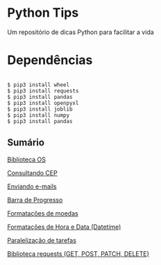 # Python Tips
<p align="justify"> Um repositório de dicas Python para facilitar a vida </p>

# Dependências

```

$ pip3 install wheel
$ pip3 install requests
$ pip3 install pandas
$ pip3 install openpyxl
$ pip3 install joblib
$ pip3 install numpy
$ pip3 install pandas

```

## Sumário

<p>
  <a href="https://github.com/bruiglesias/python-tips/blob/master/biblioteca_os.ipynb">Biblioteca OS</a>
</p>

<p>
  <a href="https://github.com/bruiglesias/python-tips/blob/master/consultando_API_de_CEP.ipynb">Consultando CEP</a>
</p>

<p>
  <a href="https://github.com/bruiglesias/python-tips/blob/master/enviando e-mail_simples_com_python_gmail.ipynb">Enviando e-mails</a>
</p>


<p>
  <a href="https://github.com/bruiglesias/python-tips/blob/master/barra_de_progresso_no_terminal.ipynb">Barra de Progresso</a>
</p>

<p>
  <a href="https://github.com/bruiglesias/python-tips/blob/master/formatando_moeda.ipynb">Formatações de moedas</a>
</p>

<p>
  <a href="https://github.com/bruiglesias/python-tips/blob/master/trabalhando_com_datetime.ipynb">Formatações de Hora e Data (Datetime)</a>
</p>


<p>
  <a href="https://github.com/bruiglesias/python-tips/blob/master/paralelismo_com_parallel.ipynb">Paralelização de tarefas</a>
</p>

<p>
  <a href="https://github.com/bruiglesias/python-tips/blob/master/requests_get_post_patch_delete.ipynb">Biblioteca requests (GET, POST, PATCH, DELETE)</a>
</p>



